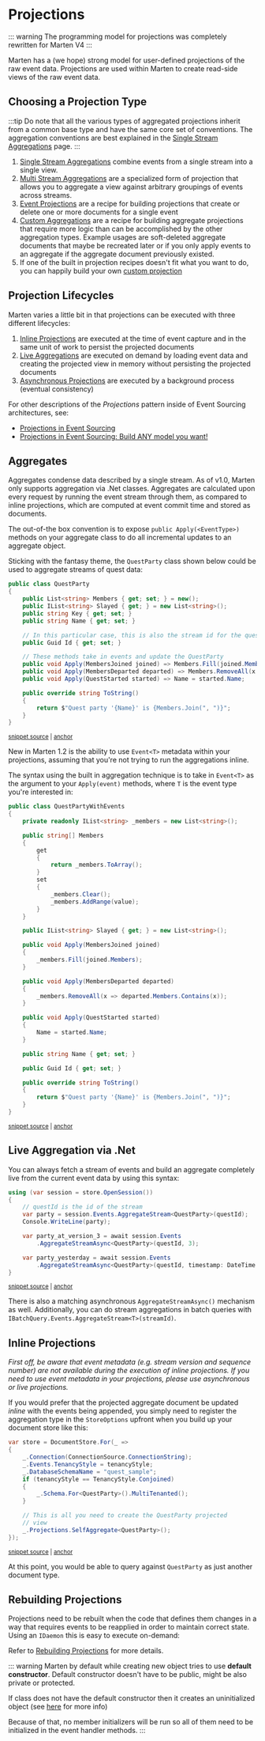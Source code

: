# Projections

::: warning
The programming model for projections was completely rewritten for Marten V4
:::

Marten has a (we hope) strong model for user-defined projections of the raw event data. Projections are used within Marten to create read-side views of the raw event data.

## Choosing a Projection Type

:::tip
Do note that all the various types of aggregated projections inherit from a common base type and have the same core set of conventions. The aggregation conventions are best explained
in the [Single Stream Aggregations](/events/projections/aggregate-projections) page.
:::

1. [Single Stream Aggregations](/events/projections/aggregate-projections) combine events from a single stream into a single view.
2. [Multi Stream Aggregations](/events/projections/view-projections) are a specialized form of projection that allows you to aggregate a view against arbitrary groupings of events across streams.
3. [Event Projections](/events/projections/event-projections) are a recipe for building projections that create or delete one or more documents for a single event
4. [Custom Aggregations](/events/projections/custom-aggregates) are a recipe for building aggregate projections that require more logic than
   can be accomplished by the other aggregation types. Example usages are soft-deleted aggregate documents that maybe be recreated later or
   if you only apply events to an aggregate if the aggregate document previously existed.
5. If one of the built in projection recipes doesn't fit what you want to do, you can happily build your own [custom projection](/events/projections/custom)

## Projection Lifecycles

Marten varies a little bit in that projections can be executed with three different lifecycles:

1. [Inline Projections](/events/projections/inline) are executed at the time of event capture and in the same unit of work to persist the projected documents
1. [Live Aggregations](/events/projections/live-aggregates) are executed on demand by loading event data and creating the projected view in memory without persisting the projected documents
1. [Asynchronous Projections](/events/projections/async-daemon) are executed by a background process (eventual consistency)

For other descriptions of the _Projections_ pattern inside of Event Sourcing architectures, see:

* [Projections in Event Sourcing](https://zimarev.com/blog/event-sourcing/projections/)
* [Projections in Event Sourcing: Build ANY model you want!](https://codeopinion.com/projections-in-event-sourcing-build-any-model-you-want/)

## Aggregates

Aggregates condense data described by a single stream. As of v1.0, Marten only supports aggregation via .Net classes. Aggregates are calculated upon every request by running the event stream through them, as compared to inline projections, which are computed at event commit time and stored as documents.

The out-of-the box convention is to expose `public Apply(<EventType>)` methods on your aggregate class to do all incremental updates to an aggregate object.

Sticking with the fantasy theme, the `QuestParty` class shown below could be used to aggregate streams of quest data:

<!-- snippet: sample_QuestParty -->
<a id='snippet-sample_questparty'></a>
```cs
public class QuestParty
{
    public List<string> Members { get; set; } = new();
    public IList<string> Slayed { get; } = new List<string>();
    public string Key { get; set; }
    public string Name { get; set; }

    // In this particular case, this is also the stream id for the quest events
    public Guid Id { get; set; }

    // These methods take in events and update the QuestParty
    public void Apply(MembersJoined joined) => Members.Fill(joined.Members);
    public void Apply(MembersDeparted departed) => Members.RemoveAll(x => departed.Members.Contains(x));
    public void Apply(QuestStarted started) => Name = started.Name;

    public override string ToString()
    {
        return $"Quest party '{Name}' is {Members.Join(", ")}";
    }
}
```
<sup><a href='https://github.com/JasperFx/marten/blob/master/src/EventSourcingTests/Projections/QuestParty.cs#L8-L30' title='Snippet source file'>snippet source</a> | <a href='#snippet-sample_questparty' title='Start of snippet'>anchor</a></sup>
<!-- endSnippet -->

New in Marten 1.2 is the ability to use `Event<T>` metadata within your projections, assuming that you're not trying to run the aggregations inline.

The syntax using the built in aggregation technique is to take in `Event<T>` as the argument to your `Apply(event)` methods,
where `T` is the event type you're interested in:

<!-- snippet: sample_QuestPartyWithEvents -->
<a id='snippet-sample_questpartywithevents'></a>
```cs
public class QuestPartyWithEvents
{
    private readonly IList<string> _members = new List<string>();

    public string[] Members
    {
        get
        {
            return _members.ToArray();
        }
        set
        {
            _members.Clear();
            _members.AddRange(value);
        }
    }

    public IList<string> Slayed { get; } = new List<string>();

    public void Apply(MembersJoined joined)
    {
        _members.Fill(joined.Members);
    }

    public void Apply(MembersDeparted departed)
    {
        _members.RemoveAll(x => departed.Members.Contains(x));
    }

    public void Apply(QuestStarted started)
    {
        Name = started.Name;
    }

    public string Name { get; set; }

    public Guid Id { get; set; }

    public override string ToString()
    {
        return $"Quest party '{Name}' is {Members.Join(", ")}";
    }
}
```
<sup><a href='https://github.com/JasperFx/marten/blob/master/src/EventSourcingTests/Projections/QuestPartyWithEvents.cs#L8-L53' title='Snippet source file'>snippet source</a> | <a href='#snippet-sample_questpartywithevents' title='Start of snippet'>anchor</a></sup>
<!-- endSnippet -->

## Live Aggregation via .Net

You can always fetch a stream of events and build an aggregate completely live from the current event data by using this syntax:

<!-- snippet: sample_events-aggregate-on-the-fly -->
<a id='snippet-sample_events-aggregate-on-the-fly'></a>
```cs
using (var session = store.OpenSession())
{
    // questId is the id of the stream
    var party = session.Events.AggregateStream<QuestParty>(questId);
    Console.WriteLine(party);

    var party_at_version_3 = await session.Events
        .AggregateStreamAsync<QuestParty>(questId, 3);

    var party_yesterday = await session.Events
        .AggregateStreamAsync<QuestParty>(questId, timestamp: DateTime.UtcNow.AddDays(-1));
}
```
<sup><a href='https://github.com/JasperFx/marten/blob/master/src/EventSourcingTests/Examples/event_store_quickstart.cs#L84-L97' title='Snippet source file'>snippet source</a> | <a href='#snippet-sample_events-aggregate-on-the-fly' title='Start of snippet'>anchor</a></sup>
<!-- endSnippet -->

There is also a matching asynchronous `AggregateStreamAsync()` mechanism as well. Additionally, you can do stream aggregations in batch queries with
`IBatchQuery.Events.AggregateStream<T>(streamId)`.

## Inline Projections

_First off, be aware that event metadata (e.g. stream version and sequence number) are not available during the execution of inline projections. If you need to use event metadata in your projections, please use asynchronous or live projections._

If you would prefer that the projected aggregate document be updated _inline_ with the events being appended, you simply need to register the aggregation type in the `StoreOptions` upfront when you build up your document store like this:

<!-- snippet: sample_registering-quest-party -->
<a id='snippet-sample_registering-quest-party'></a>
```cs
var store = DocumentStore.For(_ =>
{
    _.Connection(ConnectionSource.ConnectionString);
    _.Events.TenancyStyle = tenancyStyle;
    _.DatabaseSchemaName = "quest_sample";
    if (tenancyStyle == TenancyStyle.Conjoined)
    {
        _.Schema.For<QuestParty>().MultiTenanted();
    }

    // This is all you need to create the QuestParty projected
    // view
    _.Projections.SelfAggregate<QuestParty>();
});
```
<sup><a href='https://github.com/JasperFx/marten/blob/master/src/EventSourcingTests/Projections/inline_aggregation_by_stream_with_multiples.cs#L24-L39' title='Snippet source file'>snippet source</a> | <a href='#snippet-sample_registering-quest-party' title='Start of snippet'>anchor</a></sup>
<!-- endSnippet -->

At this point, you would be able to query against `QuestParty` as just another document type.

## Rebuilding Projections

Projections need to be rebuilt when the code that defines them changes in a way that requires events to be reapplied in order to maintain correct state. Using an `IDaemon` this is easy to execute on-demand:

Refer to [Rebuilding Projections](/events/projections/rebuilding) for more details.

::: warning
Marten by default while creating new object tries to use <b>default constructor</b>. Default constructor doesn't have to be public, might be also private or protected.

If class does not have the default constructor then it creates an uninitialized object (see [here](https://docs.microsoft.com/en-us/dotnet/api/system.runtime.serialization.formatterservices.getuninitializedobject?view=netframework-4.8) for more info)

Because of that, no member initializers will be run so all of them need to be initialized in the event handler methods.
:::
